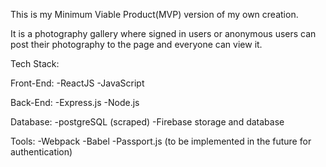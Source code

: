 This is my Minimum Viable Product(MVP) version of my own creation.

It is a photography gallery where signed in users or anonymous users can post their photography to the page and everyone can view it.

Tech Stack:
  
  Front-End:
    -ReactJS
    -JavaScript

  Back-End:
    -Express.js
    -Node.js

  Database:
    -postgreSQL (scraped)
    -Firebase storage and database

  Tools:
    -Webpack
    -Babel
    -Passport.js (to be implemented in the future for authentication)
